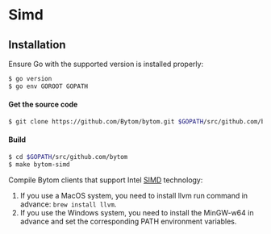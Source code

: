 # Simd

<a name="Installation"></a>
## Installation

Ensure Go with the supported version is installed properly:

```bash
$ go version
$ go env GOROOT GOPATH
```

<a name="2898b2bb"></a>
#### Get the source code

```bash
$ git clone https://github.com/Bytom/bytom.git $GOPATH/src/github.com/bytom
```

<a name="Build"></a>
#### [](https://www.yuque.com/zionfuo/pviq87/enocye#Build)Build

```bash
$ cd $GOPATH/src/github.com/bytom
$ make bytom-simd
```

Compile Bytom clients that support Intel [SIMD](https://en.wikipedia.org/wiki/Streaming_SIMD_Extensionsl) technology:

1. If you use a MacOS system, you need to install llvm run command in advance: `brew install llvm`.
1. If you use the Windows system, you need to install the MinGW-w64 in advance and set the corresponding PATH environment variables.


